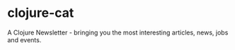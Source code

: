 # clojure-cat
A Clojure Newsletter - bringing you the most interesting articles, news, jobs and events.
